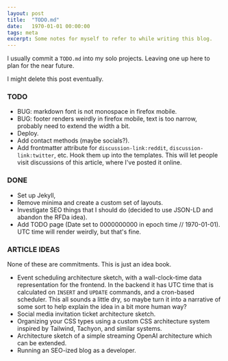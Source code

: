 ```yaml
---
layout: post
title:  "TODO.md"
date:   1970-01-01 00:00:00
tags: meta
excerpt: Some notes for myself to refer to while writing this blog.
---
```


I usually commit a `TODO.md` into my solo projects. Leaving one up here to plan for the near future. 

I might delete this post eventually.

### TODO

- BUG: markdown font is not monospace in firefox mobile.
- BUG: footer renders weirdly in firefox mobile, text is too narrow, probably need to extend the width a bit.
- Deploy.
- Add contact methods (maybe socials?).
- Add frontmatter attribute for `discussion-link:reddit`, `discussion-link:twitter`, etc. Hook them up into the templates. This will let people visit discussions of this article, where I've posted it online.

### DONE

- Set up Jekyll,
- Remove minima and create a custom set of layouts.
- Investigate SEO things that I should do (decided to use JSON-LD and abandon the RFDa idea).
- Add TODO page (Date set to 0000000000 in epoch time // 1970-01-01). UTC time will render weirdly, but that's fine.

### ARTICLE IDEAS

None of these are commitments. This is just an idea book.

- Event scheduling architecture sketch, with a wall-clock-time data representation for the frontend. In the backend it has UTC time that is calculated on `INSERT` and `UPDATE` commands, and a cron-based scheduler. This all sounds a little dry, so maybe turn it into a narrative of some sort to help explain the idea in a bit more human way?
- Social media invitation ticket architecture sketch.
- Organizing your CSS types using a custom CSS architecture system inspired by Tailwind, Tachyon, and similar systems.
- Architecture sketch of a simple streaming OpenAI architecture which can be extended.
- Running an SEO-ized blog as a developer.
